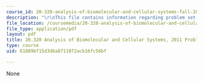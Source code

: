 ```yaml
---
course_id: 20-320-analysis-of-biomolecular-and-cellular-systems-fall-2012
description: "\r\nThis file contains information regarding problem set 6."
file_location: /coursemedia/20-320-analysis-of-biomolecular-and-cellular-systems-fall-2012/61889bf15d3d6a8711072acb16fc56bf_MIT20_320F12_2011_PS6.pdf
file_type: application/pdf
layout: pdf
title: 20.320 Analysis of Biomolecular and Cellular Systems, 2011 Problem Set 6
type: course
uid: 61889bf15d3d6a8711072acb16fc56bf

---
```

None